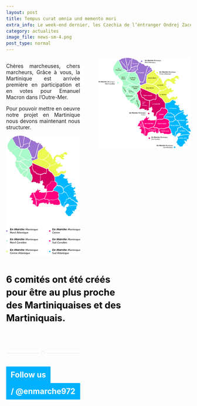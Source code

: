 ```yaml
---
layout: post
title: Tempus curat omnia und memento mori
extra_info: Le week-end dernier, les Czechia de l’éntranger Ondrej Zacek is superb!
category: actualites
image_file: news-sm-4.png
post_type: normal
---
```

<style>
	#left-part {
		width: 40%;
		float: left;
	}
	
	#right-part {
		width: 50%;
		float: right;
	}
	
	#right-part img {
		width: 500px;
	}
	
	#left-part p {
		text-align: justify;
	}
	
	.text-bold {
		font-size: 25px;
		font-weight: bolder;
		color: black;
		text-align: left !important;
		line-height: 35px;
		width: 342px;
		margin-top: 47px;
		margin-bottom: 67px;
	}
	
	.blue-highlited {
		display: block;
		background: #00b1fe;
		color: white;
		text-align: center;
		padding: 10px;
	}
	
	.follow {
		width: 50%;
	}
	
	.clearfix {
		clear: both;
	}
	
	
  	@media screen and (max-width: 700px) {
  		#left-part {
  			float: none;
  			width: 100%;
  			padding: 0 15px;
  		}
  		
  		.text-bold {
  			width: 100%;
  		}
  		
  		#left-part img {
  			display: block;
  			margin: 77px auto;
  		}
  		
  		#article-body {
  			border-bottom: ;
  		}
  	}
</style>
<section id="article-body">
	<div id="left-part">
		<p>Chères marcheuses, chers marcheurs, Grâce à vous, la Martinique est arrivée première en participation et en votes pour Emanuel Macron dans l’Outre-Mer.</p>
		<p>Pour pouvoir mettre en oeuvre notre projet en Martinique nous devons maintenant nous structurer.</p>
		<img class="hidden-big" src="/images/map-article-3-mobile.png" />
		<p class='text-bold'>6 comités ont été créés pour être au plus proche des Martiniquaises et des Martiniquais.</p>
		<img class="hidden-big" src="/images/custom-mobile-border.png" />
		<h1 class="hidden-small">
			<span class="blue-highlited follow">Follow us</span>
			<span class="blue-highlited">
				<i class="fa fa-facebook"></i>
				<i class="fa fa-instagram"></i>
				<i class="fa fa-twitter"></i>
				/ @enmarche972
			</span>
		</h1>
	</div>
	<div id="right-part" class="hidden-small">
		<img class="hidden-small" src="/images/map-article-3.png" />
	</div>
	<div class="clearfix"></div>
</section>
